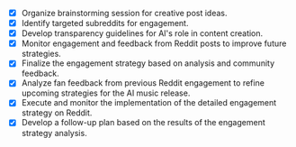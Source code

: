 - [x] Organize brainstorming session for creative post ideas.
- [x] Identify targeted subreddits for engagement.
- [x] Develop transparency guidelines for AI's role in content creation.
- [x] Monitor engagement and feedback from Reddit posts to improve future strategies.
- [x] Finalize the engagement strategy based on analysis and community feedback.
- [x] Analyze fan feedback from previous Reddit engagement to refine upcoming strategies for the AI music release.
- [x] Execute and monitor the implementation of the detailed engagement strategy on Reddit.
- [x] Develop a follow-up plan based on the results of the engagement strategy analysis.